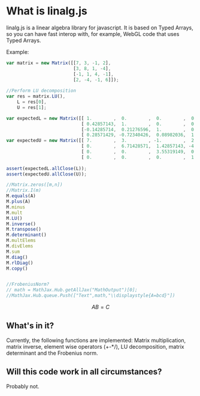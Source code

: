 <script src="./matrix.js" type="text/javascript"></script>
# What is linalg.js

linalg.js is a linear algebra library for javascript. It is based on Typed Arrays, so you can have fast interop with, for example, WebGL code that uses Typed Arrays.

Example:

```javascript
var matrix = new Matrix([[7, 3, -1, 2], 
                         [3, 8, 1, -4], 
                         [-1, 1, 4, -1], 
                         [2, -4, -1, 6]]);
						 
//Perform LU decomposition
var res = matrix.LU(),
	L = res[0],
	U = res[1];

var expectedL = new Matrix([[ 1.        ,  0.        ,  0.        ,  0.        ],
							[ 0.42857143,  1.        ,  0.        ,  0.        ],
							[-0.14285714,  0.21276596,  1.        ,  0.        ],
							[ 0.28571429, -0.72340426,  0.08982036,  1.        ]]);
var expectedU = new Matrix([[ 7.        ,  3.        , -1.        ,  2.        ],
							[ 0.        ,  6.71428571,  1.42857143, -4.85714286],
							[ 0.        ,  0.        ,  3.55319149,  0.31914894],
							[ 0.        ,  0.        ,  0.        ,  1.88622754]]);
	
assert(expectedL.allClose(L));
assert(expectedU.allClose(U));

//Matrix.zeros([m,n])
//Matrix.I(m)
M.equals(A)
M.plus(A)
M.minus
M.mult
M.LU()
M.inverse()
M.transpose()
M.determinant()
M.multElems
M.divElems
M.sum
M.diag()
M.rlDiag()
M.copy()


//FrobeniusNorm?
// math = MathJax.Hub.getAllJax("MathOutput")[0];
//MathJax.Hub.queue.Push(["Text",math,"\\displaystyle{A=bcd}"])
``` 
$$AB=C$$

## What's in it?

Currently, the following functions are implemented: Matrix multiplication, matrix inverse, element wise operators (+-*/), LU decomposition, matrix determinant and the Frobenius norm. 

## Will this code work in all circumstances?

Probably not.
